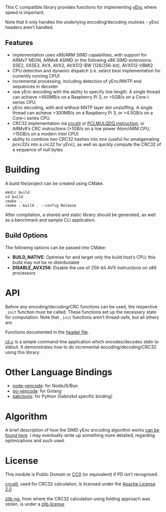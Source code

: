 This C compatible library provides functions for implementing [yEnc](http://www.yenc.org/yenc-draft.1.3.txt) where speed is important.

Note that it only handles the underlying encoding/decoding routines - yEnc headers aren’t handled.

Features
---------

-   implementation uses x86/ARM SIMD capabilities, with support for ARMv7 NEON, ARMv8 ASIMD or the following x86 SIMD extensions: SSE2, SSSE3, AVX, AVX2, AVX512-BW (128/256-bit), AVX512-VBMI2
-   CPU detection and dynamic dispatch (i.e. select best implementation for currently running CPU)
-   incremental processing, including detection of yEnc/NNTP end sequences in decoder
-   raw yEnc encoding with the ability to specify line length. A single thread can achieve \>450MB/s on a Raspberry Pi 3, or \>5GB/s on a Core-i series CPU.
-   yEnc decoding, with and without NNTP layer dot unstuffing. A single thread can achieve \>300MB/s on a Raspberry Pi 3, or \>4.5GB/s on a Core-i series CPU.
-   CRC32 implementation via [crcutil](https://code.google.com/p/crcutil/) or [PCLMULQDQ instruction](http://www.intel.com/content/dam/www/public/us/en/documents/white-papers/fast-crc-computation-generic-polynomials-pclmulqdq-paper.pdf), or ARMv8’s CRC instructions (\>1GB/s on a low power Atom/ARM CPU, \>15GB/s on a modern Intel CPU)
-   ability to combine two CRC32 hashes into one (useful for amalgamating *pcrc32s* into a *crc32* for yEnc), as well as quickly compute the CRC32 of a sequence of null bytes

Building
==========

A build file/project can be created using CMake.

```
mkdir build
cd build
cmake ..
cmake --build . --config Release
```

After compilation, a shared and static library should be generated, as well as a benchmark and sample CLI application.

## Build Options

The following options can be passed into CMake:

* **BUILD_NATIVE**: Optimise for and target only the build host’s CPU; this build may not be re-distributable
* **DISABLE_AVX256**: Disable the use of 256-bit AVX instructions on x86 processors

API
===

Before any encoding/decoding/CRC functions can be used, the respective `_init` function must be called. These functions set up the necessary state for computation. Note that `_init` functions aren’t thread-safe, but all others are.

Functions documented in the [header file](rapidyenc.h).

[cli.c](tool/cli.c) is a simple command-line application which encodes/decodes stdin to stdout. It demonstrates how to do incremental encoding/decoding/CRC32 using this library.

# Other Language Bindings

* [node-yencode](https://github.com/animetosho/node-yencode): for NodeJS/Bun
* [go-yencode](https://github.com/mnightingale/go-yencode): for Golang
* [sabctools](https://github.com/sabnzbd/sabctools): for Python (Sabnzbd specific binding)

Algorithm
=========

A brief description of how the SIMD yEnc encoding algorithm works [can be found here](https://github.com/animetosho/node-yencode/issues/4#issuecomment-330025192).
I may eventually write up something more detailed, regarding optimizations and such used.

License
=======

This module is Public Domain or [CC0](https://creativecommons.org/publicdomain/zero/1.0/legalcode) (or equivalent) if PD isn’t recognised.

[crcutil](https://code.google.com/p/crcutil/), used for CRC32 calculation, is licensed under the [Apache License 2.0](http://www.apache.org/licenses/LICENSE-2.0)

[zlib-ng](https://github.com/Dead2/zlib-ng), from where the CRC32 calculation using folding approach was stolen, is under a [zlib license](https://github.com/Dead2/zlib-ng/blob/develop/LICENSE.md)